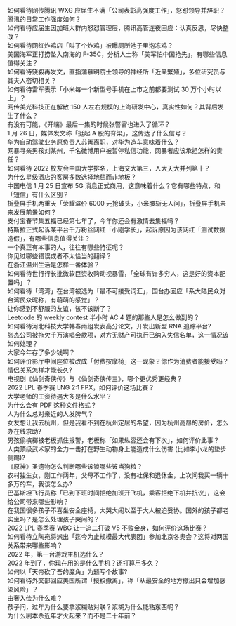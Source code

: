 如何看待网传腾讯 WXG 应届生不满「公司表彰高强度工作」，怒怼领导并辞职？腾讯的日常工作强度如何？  
如何看待应届生因加班大群内怒怼管理层，腾讯高管连夜回应：认真反思，尽快整改？  
如何看待网红炸鸡店「叫了个炸鸡」被曝厕所池子里泡冻鸡？  
美国海军正打捞坠入南海的 F-35C，分析人士称「美军怕中国抢先」，有哪些信息值得关注？  
如何看待饶毅再发文，直指蒲慕明院士领导的神经所「近亲繁殖」，多位研究员与其夫人密切相关？  
如何看待雷军表示「小米每一个新型号手机在上市之前都要测试 30 万个小时以上」？  
网传美光科技正在解散 150 人左右规模的上海研发中心，真实性如何？其背后发生了什么？  
有没有可能，《开端》最后一集的时候张警官也进入了循环？  
1 月 26 日，媒体发文称「挺起 A 股的脊梁」，这传达了什么信号？  
华为自动驾驶业务原负责人苏箐离职，对华为造车意味着什么？  
网暴寻亲男孩刘某州，千名微博用户被暂停私信功能，网暴者应该承担怎样的责任？  
如何看待 2022 校友会中国大学排名，上海交大第三，人大天大并列第十？  
为什么星级酒店的客房多数选择地毯而非地板？  
中国电信 1 月 25 日宣布 5G 消息正式商用，这意味着什么？它有哪些特点，和「短信」有什么区别？  
折叠屏手机两重天「荣耀溢价 6000 元抢破头，小米腰斩无人问」，折叠屏手机未来发展前景如何？  
支付宝春节集五福已经第七年了，今年你还会有激情去集福吗？  
特斯拉正式起诉某平台千万粉丝网红「小刚学长」，起诉原因为该网红「测试数据造假」，有哪些信息值得关注？  
一个真正有本事的人，往往有哪些特征呢？  
你见过哪些错误或者不太恰当的翻译？  
在浙江温州生活是怎样一番体验？  
如何看待世行行长批微软巨资收购动视暴雪，「全球有许多穷人，这是好的资本配置吗」？  
如何看待「湾湾」在台湾被选为「最不可接受词汇」，国台办回应「系大陆民众对台湾民众昵称，有萌萌的感觉」？  
让你感到不舒服的友谊，该不该断了？  
Leetcode 的 weekly contest 半小时 AC 4 题的那些人是怎么做到的？  
如何看待河北科技大学韩春雨组发表高分论文，开发出新型 RNA 追踪平台?  
张杰公司被拖欠千万演唱会款项，对方无财产可执行已纳入失信名单，这一情况该如何处理？  
大家今年存了多少钱啊？  
如何评价影厅中间座位被改成「付费按摩椅」这一现象？你作为消费者能接受吗？  
情侣关系怎样才能长久?  
电视剧《仙剑奇侠传》与《仙剑奇侠传三》，哪个更优秀更经典？  
2022 LPL 春季赛 LNG 2:1 FPX，如何评价这场比赛？  
大学老师的工资待遇大多是什么水平？  
为什么会有 PDF 这种文件格式？  
人为什么总对亲近的人发脾气？  
女友想让我去杭州，但是我看不到在杭州定居的希望，因为杭州高昂的房价，怎么办在线求助?  
男孩偷槟榔被老板抓住报警，老板称「如果纵容还会有下次」，如何评价此事？  
人类顶级武术家的全力一击打在野生动物身上能造成什么伤害 (比如李小龙的垫步侧踢)?  
《原神》圣遗物怎么判断哪些该锁哪些该当狗粮？  
农村独生女，刚工作两年，父母不工作了，没有社保和退休金，上次问我买一辆十多万的车，我该怎么办?  
巴基斯坦飞行员称「已到下班时间拒绝加班开飞机，乘客拒绝下机并抗议」，这会给公司带来哪些影响？  
在我国很多孩子不喜坐安全座椅，大哭大闹以至于大人被迫妥协。国外的孩子都老实坐吗？是怎么处理孩子哭闹的？  
2022 LPL 春季赛 WBG 让一追二打破 V5 不败金身，如何评价这场比赛？  
如何看待立陶宛将派出「迄今为止规模最大代表团」参加北京冬奥会？这将对两国关系带来哪些影响？  
2022 年，第一台游戏主机选什么？  
2022 年到了，你现在用的是什么手机？还打算用多久？  
如何以「天帝砍了吾的魔角」为题写个故事?  
如何看待外交部回应美国所谓「授权撤离」，称「从最安全的地方撤出只会增加感染风险」？  
由奢入俭为什么难？  
孩子问，过年为什么要拿浆糊贴对联？浆糊为什么能粘东西呢？  
为什么剧本杀近年才火起来？而不是二十年前？  
